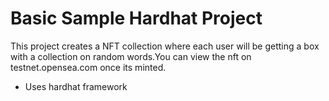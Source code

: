 # Basic Sample Hardhat Project

This project creates a NFT collection where each user will be getting a box with a collection on random words.You can view the nft on testnet.opensea.com once its minted.

- Uses hardhat framework

